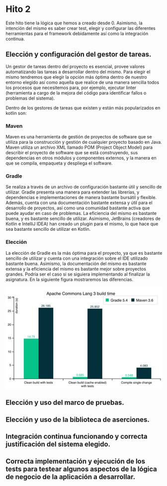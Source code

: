 # Hito 2
Este hito tiene la lógica que hemos a creado desde 0. Asimismo, la intención del mismo
es saber crear test, elegir y configurar las diferentes herramientas para el framework debidamente 
así como la integración continua.

## Elección y configuración del gestor de tareas.
Un gestor de tareas dentro del proyecto es esencial, provee valores automatizando las tareas a
desarrollar dentro del mismo. Para elegir el mismo tendremos que elegir la opción más óptima 
dentro de nuestro entorno elegido así como aquella que realice de una manera sencilla todos los 
procesos que necesitemos para, por ejemplo, ejecutar linter (herramienta a cargo de la mejora 
del código para identificar fallos o problemas del sistema).

Dentro de los gestores de tareas que existen y están más popularizados en kotlin son:
### Maven
Maven es una herramienta de gestión de proyectos de software que se utiliza para la construcción 
y gestión de cualquier proyecto basado en Java. Maven utiliza un archivo XML llamado POM (Project Object Model) 
para describir el proyecto de software que se está construyendo, sus dependencias en otros módulos y componentes 
externos, y la manera en que se compila, empaqueta y despliega el software. 

### Gradle
Se realiza a través de un archivo de configuración bastante útil y sencillo de utilizar.
Gradle presenta una manera para extender las librerías, y dependencias e implementaciones de manera bastante
bursátil y flexible. Además, cuenta con una documentación bastante extensa y útil para el desarrollo de
proyectos, así como una comunidad bastante activa que puede ayudar en caso de problemas. La eficiencia del mismo
es bastante buena, y es bastante sencillo de utilizar. Asimismo, JetBrains (creadores de Kotlin e IntelliJ IDEA)
han creado un plugin para el mismo, lo que hace que sea bastante sencillo de utilizar en Kotlin.

###  Elección
La elección de Gradle es la más óptima para el proyecto, ya que es bastante sencillo de utilizar y cuenta con
una integración sobre el IDE utilizado bastante buena. Asimismo, la documentación del mismo es bastante extensa
y la eficiencia del mismo es bastante mejor sobre proyectos grandes. Podría ser el caso si se siguiera implementando
al finalizar la asignatura. En la siguiente figura mostraremos las diferencias.

![img.png](img.png)

## Elección y uso del marco de pruebas.

## Elección y uso de la biblioteca de aserciones.


## Integración continua funcionando y correcta justificación del sistema elegido.

## Correcta implementación y ejecución de los tests para testear algunos aspectos de la lógica de negocio de la aplicación a desarrollar.
   